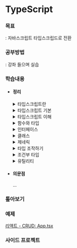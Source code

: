 # TypeScript

### 목표

: 자바스크립트 타입스크립드로 전환

### 공부방법

: 강좌 들으며 실습

### 학습내용

- #### 정리

  <details>
  <summary>타입스크립트란</summary>

    타입스크립트 장단점
    ---
    ### 장점    
    고정적인 변수 유형    
    실행 전 오류 알려줌   
    점진적 타입 시스템 - 자동으로 변수 타입 추론

    ### 단점    
    타이핑 양 많아짐

    타입스크립트 작동원리
    ---
    ```
    Typescript -> AST(추상 문법 트리) -> 성공 -> 타입 검사 -> JavaScript -> AST -> 바이트 코드 -> 실행
    
    Typescript -> AST(추상 문법 트리) -> 실패 -> 컴파일 종료
    ```
    ```
    js 작동원리
    JavaScript -> AST -> 바이트 코드 -> 실행
    ```

  *`AST`: Abstract Syntax Tree, 소스코드의 문법구조를 트리형태로 표현*

  </details>

  <details>
  <summary>타입스크립트 기본</summary>

    타입
    ---
    `string`, `number`, `array`, `object`, `tuple`, `null`, `undefined`, `boolean` ...
        
    ### 배열과 튜플
    `array` : 배열 필요할 때    
    `tuple` : 고정적인 형태 필요할 때
    
    ### 타입 오류 발생
    ```TypeScript
    // 선언한 타입과 다를 때
    let num1: number = 123;

    num1 = 'Hi'; // 오류, 
    num2.toUpperCase(); // 오류
    ```

    ### Null 예외 사항
    ```TypeScript
    // 선언한 타입과 다른데 null을 사용하고 싶을 때
    let numA: number = null; 
    // tsconfig.json - strictNullChecks: false로 설정
    ```

    ### literal 타입 선언
    ```TypeScript
    // 값을 타입으로 선언
    let strA: 'Hi' = 'Hi'; 
    let bool3: true = false; // 타입과 값이 다르면 오류
    ```

    ### object 타입 선언
    ```TypeScript
    let dog: {
      name: string;
      color: string;
    } = {
      name: '돌돌이',
      color: 'brown',
    };

    // ?
    // 선택적 항목 있으면 해당 타입, 없으면 없음, 오류 X
    let person: {
      id?: number;
      name: string;
    } = {
      name: 'Queen',
    };

    // readonly
    // 객체 값 변경 시 오류 발생
    let config: {
      readonly apiKey: string;
    } = {
      apiKey: '123qweasdzx',
    };
    config.apiKey = 'qweasdzxc123'; // 오류 발생
    ```

    ### 타입 별칭
    ```TypeScript
    // 타입 중복 생성 방지
    type person = {
      name: string;
      age: number;
      birth: string;
    };

    let person1: person = {
      name: 'Ethan',
      age: 12,
      birth: '2000.01.01',
    };
    let person2: person = {
      name: 'Evan',
      age: 10,
      birth: '2000.11.21',
    };
    ```

    ### 인덱스 시그니처
    ```TypeScript
    // 규칙적인 프로퍼티 타입 선언
    // 주의 - 객체가 비어있으면 오류 발생하지 않는다.
    type item = {
      [key: string]: string;
      // 프로퍼티 추가로 객체 비었을 때 경고
      // 선언한 value와 타입이 같아야 함
      code: string; 
    };

    let item1: item = {
      content: 'row',
      code: '1-234',
    };
    ```

    ### 여러 타입
    - ### enum
      컴파일 하면 다른 타입과 다르게 js 파일에 남아있음
      ```TypeScript
      enum Number {
        ONE, // 할당하지 않으면 0
        TWO,
        THREE,
      }

      let number1 = {
        one: Number.ONE, // 0
        two: Number.TWO, // 1
        three: Number.THREE, // 2
      };
      ```

    - ### any
      특정 변수의 타입을 모를 때    
      *주의 - 런타임으로만 오류확인 가능*
      ```TypeScript
      let anyVar: any = 15;
      anyVar = 'Hi';
      anyVar = () => {};
      // anyVar.toUpperCase(); // 런타임 에러
      ```
    
    - ### unknown
      값 형태를 사용하고자 할 때
      ```TypeScript
      let unknownVar: unknown;
      unknownVar = 'abc';
      // unknownVar.toUpperCase(); // 값 변환 에러

      let num1: number = 2;
      unknownVar = 5;
      // num1 = unknownVar; // 할당 에러
      ```

    - ### void
      반환 값 없음(= undefined)
      ```TypeScript
      function func1(): void {
        console.log('void');
        // return 1; // 반환값이 있을 때 오류
      }
      ```

    - ### never
      값을 반환하지 않거나 예외를 던짐
      ```TypeScript
      let a: never;
      
      /* 에러 */
      // a = 1;
      // a = '';
      // a = () => {};
      // a = undefined;
      ```
  </details>

  <details>
  <summary>타입스크립트 이해</summary>

    타입스크립트 계층
    ---
    ![](./md/img/타입계층도.png)
    ### 타입
    슈퍼타입: 자식 기준 상위 - 부모    

    서브타입: 부모 기준 하위 - 자식    

    ### 캐스팅
    `업캐스팅`: 하위 타입을 상위 타입으로 변환, 자식 > 부모    
    `다운캐스팅`: 상위 타입을 하위 타입으로 변환, 부모 > 자식   

    *다운캐스팅 - 대부분 상황에 타입 변환 안 됨*   
    *업캐스팅 - 대부분 상황 타입 변환 됨*
    ### 
    ```TypeScript
    function Fn() {
      let a: unknown = 1;
      let child_a: number = 2;

      a = child_a; // 자식 -> 부모, 업캐스팅
      // child_a = a; // number -> unknown 타입 변환 오류
    }
    ```
    *`void`, `any` 타입은 다운 캐스팅 가능하다*

    객체 타입 호환
    --
    조건, 프로퍼티가 적은 객체가 슈퍼타입
    ```TypeScript
    type Book = { // 슈퍼타입
      name: string;
      price: number;
    };
    type SmallBook = { // 서브타입
      name: string;
      price: number;
      page: number;
    };

    let book1: Book;
    let book2: SmallBook = {
      name: 'QQQ',
      price: 10000,
      page: 200,
    };

    book1 = book2;
    // book2 = book1; // 부모 -> 자식 타입 변환 오류
    ```

    ### 프로퍼티 초과 검사
    정의된 객체 타입에서 프로퍼티가 추가되면 오류 발생
    ```TypeScript
    let book3: Book = {
      name: 'TQQQ',
      price: 3000,
      // page: 100 // Book의 프로퍼티 초과 오류
    };
    ```

    대수
    --
    ```TypeScript
    type Animal = {...};
    type Food = {...};
    
    // 합집합
    type Or = Animal | Food; // 둘 중 한 객체타입 이상 만족
    // 교집합
    type Both = Animal & Food; // 모든 객체타입 만족
    ```

    객체타입 추론
    --
    ### let
    할당한 값의 타입으로 추론된다.
    ```TypeScript
    let a = 1; // a: number
    let b = 'b'; // b: string
    ```
    ### any
    할당하지 않으면 `any`, 값의 타입이 바뀔 때마다 변경된다.
    ```TypeScript
    let e; // e: any
    e = 7;
    e.toFixed(); // e: number
    e = 'string';
    e.toUpperCase(); // e: string
    ```
    ### const
    `literal` 타입으로 추론되는 경우 있음
    ```TypeScript    
    const c = 2; // c: 2
    const d = 'd'; // d: "d"
    const isTrue = true; // isTrue: true
    ```
    그 외 경우
    ```TypeScript
    const arr = [1, 'string']; // arr: (number | string)[]
    const obj = { key: 'value' }; // obj: { key: "value" }
    const fn = () => {}; // fn: void
    ```

    타입 단언
    --
    `A as B` : A가 B의 슈퍼타입 또는 A가 B의 서브타입
    ```TypeScript
    type Person = {
      name: string;
      age: number;
    };

    // 초기 타입 설정1 (프로퍼티 추가 X)
    let person1 = {} as Person;
    person1.name = 'Ronn';
    person1.age = 12;

    // 초기 타입 설정2 (프로퍼티 추가 O)
    let person2 = {
      name: 'Lee',
      age: 22,
      country: 'KO',
    } as Person;
    ```

    ### const 단언
    ```TypeScript
    // literal 타입 선언
    let num1 = 20 as const; // num1: 20

    // readonly 선언
    let config = {
      id: 'qwee123',
      pwd: 'qqqwwweee222',
    } as const;
    // config.id = 'ddddddddd' // 값 변경불가 오류
    ```
    ### Non Null 단언
    `!`를 사용하여 `undefined`, `null`이 아님을 의미    
    *`?`: 값 유무 미정을 의미*

    타입 좁히기
    --
    조건을 이용하여 타입 선택
    ```TypeScript
    type Person = {
      name: string;
      age: number;
    };

    function func(value: number | string | Person) {
      if (typeof value === 'number') {
        console.log(value.toFixed()); // value: number
      } else if (typeof value === 'string') {
        console.log(value.toUpperCase()); // value: string
      } else if (value && 'age' in value) {
        console.log(`${value.name}은 ${value.age}살 입니다.`); // value: Person
      }
    }
    ```

    서로소 유니온 타입
    --
    교집합 타입 없음, 특정 속성 기준으로 구분    
    `?`, `!` 연산자를 사용하지 않게 해줌으로써 타입 좁히기 수월
    ```TypeScript
    type Admin = {
      tag: 'ADMIN';
      name: string;
      kickout: number;
    };
    type Member = {
      tag: 'MEMBER';
      name: string;
      point: number;
    };
    type Guest = {
      tag: 'GUEST';
      name: string;
      visitCount: number;
    };
    type User = Admin | Member | Guest;

    function login(value: User) {
      switch (value.tag) {
        case 'ADMIN':
          console.log(`현재까지 ${value.kickout}명 추방했습니다.`); 
          // value: Admin
          break;
        case 'MEMBER':
          console.log(`현재까지 ${value.point}포인트를 모았습니다.`); 
          // value: Member
          break;
        case 'GUEST':
          console.log(`현재까지 ${value.visitCount}번 방문했습니다.`); 
          // value: Guest
          break;
      }
    }

    ```
  </details>
  <details>
  <summary>함수와 타입</summary>

  함수 타입    
  --
  ### 함수 선언식
  매개변수 기본 타입 설정, 반환타입은 자동추론    
  ```TypeScript
  function fn1(num1: number, num2: number) {
    return num1 + num2; // fn1: number
  }
  ```

  ### 함수 표현식
  ```TypeScript
  const fn2 = (num1: number, num2: number) => {};
  ```

  ### 함수 매개변수 나머지
  ```TypeScript
  // 나머지: 배열 타입
  const fn3 = (...rest: number[]) => {}; 

  // 나머지 개수 제한: 튜플 타입
  const fn4 = (...rest: [number, number]) => {};
  ```

  ### 함수 선택적 매개변수
  선택적 매개변수는 끝에 배치   
  *`?`: 선택적 매개변수화*    
  
  ```TypeScript
  function fn5(str1: string, str3: string, str2?: string) {
    console.log(str2.toUpperCase); // Error, str2: undefined | string

    if (typeof str2 === 'string') {
      console.log(str2.toUpperCase); // str2: string, 타입 좁히기
    }
  }
  ```

  함수 타입 표현식
  --
  함수 타입을 타입 별칭과 함께 별도 정의    
  ```TypeScript
  type Operation = (a: number, b: number) => number;
  const add: Operation = (a, b) => a + b;

  // 함수 타입 표현식 풀어서 표현 ( add와 같음 )
  const sub: (a: number, b: number) => number = (a, b) => a + b;
  ```
  ### 함수 시그니처

  ```TypeScript
  type Operation2 = {
    (a: number, b: number): number;
    name: string;
  };

  const multiply: Operation2 = (a, b) => a + b;
  multiply.name; // "multiply" 출력
  ```

  함수 타입의 호환성
  --
  **기준: `반환값 타입`, `매개변수 타입(개수 같을 때, 다를 때)`**

  ### 반환값 타입
  ```
  - 공변성
    A가 B의 서브타입이면 T<A>는 T<B>의 서브타입이다.
    
    >> 일반적인 타입 변환 상황
    >> 함수 반환값 : 좁은 타입 -> 넓은 타입 | literal -> number
  ```  
  ### 매개변수 타입
  ```
  - 반공변성
    A가 B의 서브타입이면 T<B>는 T<A>의 서브타입이다.

    >> 매개변수로 전달된 경우 반공변성
    >> 매개변수: 넓은 타입 -> 좁은 타입 | number & string -> string
  ```
    1. 타입 개수 같을 때    
      `반공변성` 에러

    2. 타입 개수 다를 때    
      `타입 개수` 에러

  함수 오버로딩
  --
  함수의 매개변수의 개수나 타입에 따라 함수 다르게 동작     
  *화살표 함수 지원 X*

  ### 오버로드 시그니처 : 버전 생성
  ```TypeScript
  function fn(a: number): void;
  function fn(a: number, b: number, c: number): void;
  ```

  ### 구현 시그니처 : 함수 동작 정의
  ```TypeScript
  function fn(a: number, b?: number, c?: number) {
    if (typeof b === 'number' && typeof c === 'number') {
      console.log(a + b + c);
    } else {
      console.log(a);
    }
  }
  fn(1); // 1
  fn(1, 1); // Error, 매개변수 개수 에러
  fn(1, 1, 1); // 3
  ```

  사용자 정의 타입 가드
  --
  ```TypeScript
  // 타입 정의
  type Dog = {
    name: string;
    isBark: boolean;
  };
  type Cat = {
    name: string;
    isScratch: boolean;
  };
  type Animal = Dog | Cat;

  // 사용자 정의 타입 가드 함수 : Dog, Cat
  function isDog(animal: Animal): animal is Dog {
    return (animal as Dog).isBark !== undefined;
  }
  function isCat(animal: Animal): animal is Cat {
    return (animal as Cat).isScratch !== undefined;
  }
  ```
  `animal is Dog`, `animal is Cat` : 사용자 정의 타입 가드, 타입 보장
  </details>
  
  <details>
  <summary>인터페이스</summary>

  인터페이스   
  --

  ### 선언
  `type` 별칭과 동일하게 타입에 이름을 지어주는 또 다른 문법    

  *interface 뒤에 유니온 불가, `type` 선언으로 가능*

  ```TypeScript
  interface Person {
    name: string;
    age?: number;

    // 함수 표현 (1) : 함수 호출 시그니처( 오버로딩 가능 )
    sayHi(): void; 
    sayHi(value: string, num: number): void;
    
    // 함수 표현 (2) : 함수 타입
    sayHi: () => void; 
  } 
  ```

  ### 확장
  `extends` : 자식은 부모의 타입을 상속받는다.    

  *상속받은 타입 변경은 초기 선언된 타입과 같아야 된다.*

  ```TypeScript
  interface Person {
    name: string;
    age: number;
  }
  interface Man extends Person {
    sayHello(): void;
  }
  interface Woman extends Person {
    name: 'Weely';
    sayHi(): void;
  }
  ```

  ### 합침
  인터페이스 중복 선언 가능, 중복된 인터페이스는 합쳐짐

  ```TypeScript
  interface Person {
    name: string;
  }
  interface Person {
    age: number;
  }
  // Person = { nanme: string, age: number }
  ```
  </details>
  
  <details>
  <summary>클래스</summary>

  클래스   
  --
  ### 초기값 선언 있을 때
  ```TypeScript
  class Animal {
    name: string = 'Tiger';
    age: number = 1;
  }
  ```

  ### 초기값 선언 없을 때
  ```TypeScript
  class Person {
    name: string;
    age: number;

    constructor(name: string, age: number) {
      this.name = name;
      this.age = age;
    }
  }
  ```

  ### 상속
  `extends`, `super` 사용
  ```TypeScript
  class Man extends Person {
    height: number;

    constructor(name: string, age: number, height: number) {
      super(name, age);
      this.height = height;
    }
  }
  ```

  접근 제어자
  --
  ```TypeScript
  class Person {
    name: string; // 인스턴스 변수 - public 상태
    ...
  }
  ```
  `public` : 클래스 인스턴스 변수 기본값, 수정/접근 가능   
  
  `private` : 인스턴스 변수가 선언된 클래스 내부에서만 접근가능    

  `protected` : 인스턴스 변수가 상속된 객체까지 접근가능    


  인터페이스와 클래스
  --
  `implements` : 클래스가 특정 `interface`를 구현하고자 사용

  ```TypeScript
  interface Person { // interface 선언
    name: string;
    age: number;
  }
  class Man implements Person { // 클래스 interface 구현 
    name: string;
    age: number;

    constructor(name: string, age: number) {
      this.name = name;
      this.age = age;
    }
  }
  ```
  `implements`에서 `super` 못 씀    
  `implements`에서 접근제어는 `public`만 가능    
  
  *`super`는 `class` 끼리만 가능*   

  </details>
  
  <details>
  <summary>제네릭</summary>

  제네릭 변수   
  --
  매개변수, 반환값 타입 자동 추론   
  *`any` 사용하면 모든 타입이 `any`여서 오류 발생하지 않음*
  ```TypeScript
  // 함수명 뒤에 <> 붙임
  // <> 안의 변수명은 임의 설정, 변수 추가 가능

  function fn<T>(value: T) {
    // 함수반환(:T) 생략가능
    return value;
  }

  let numberFn = fn([1, 2, 3]); // numberFn: number[]

  // <> 안에 매개변수 타입, 반환값 타입 설정 가능
  let stringFn = fn<string>(123); // Error, 매개변수 타입 오류
  ```

  제네릭 변수 응용
  --
  ### 1. 2가지 이상의 매개변수 타입 설정    
  `<>` 안에 제네릭 변수 추가 선언
  ```TypeScript
  function fn1<T, U>(a: T, b: U) {
    return [a, b];
  }

  let firstFn = fn1(1, 'string'); // firstFn: (string | number)[]
  ```


  ### 2. 배열 인덱스 값 타입 추론 방법
  함수 초기 선언에서 매개변수를 튜플로 선언하고 나머지는 배열 선언    
  ```TypeScript
  function fn2<T>(data: [T, ...unknown[]]) {
    return data[0];
  }

  let secondFn = fn2(['A', 1, 2, 3]); // secondFn: string
  ```

  ### 3. 제네릭 타입 변수 확장
  제네릭 타입 변수에 속성, 매서드 부여
  ```TypeScript
  function fn3<T extends { length: number }>(data: T) {
    return data.length;
  }

  let thirdFn1 = fn3('string');
  let thirdFn2 = fn3([1, 2, 3]);
  let thirdFn3 = fn3(12345); // Error, number 타입에 length 할당 불가
  ```

  `map`, `forEach` 함수 구현
  --
  ### map
  : 배열/콜백함수 필요, 배열 반환, 형 변환 가능
  ```TypeScript
  function map<T, U>(arr: T[], callback: (value: T) => U) {
    const result = [];
    for (let i = 0; i < arr.length; i++) {
      result.push(callback(arr[i]));
    }
    return result;
  }
  ```
  ### forEach
  : 배열/콜백함수 필요, `undefined` 반환, 형 변환 가능
  ```TypeScript
  function forEach<T>(arr: T[], callback: (value: T) => void) {
    for (let i = 0; i < arr.length; i++) {
      callback(arr[i]);
    }
  }
  ```

  제네릭 인터페이스
  --
  제네릭 변수 선언으로 유연하게 인터페이스 활용 가능

  ```TypeScript
  interface KeyPair<K, V> {
    key: K;
    value: V;
  }

  let keyPair1: KeyPair<string, number> = {
    key: 'number',
    value: 111,
  };
  ```

  ### 인덱스 시그니처

  ```TypeScript
  interface Map<V> {
    [key: string]: V;
  }

  let Map1: Map<number> = {
    key: 123,
  };
  let Map2: Map<string> = {
    key: 'qwer',
  };
  ```

  제네릭 타입 별칭
  --
  타입 좁히기 없이 간략하게 작성가능    
  매개변수 대상 설정 가능   
  
  ```TypeScript
  interface Developer {
    type: 'developer';
  }
  interface Student {
    type: 'student';
  }
  interface User<T> {
    name: string;
    profile: T;
  }

  let user1: User<Student> = {
    name: 'Won',
    profile: {
      type: 'student',
    },
  };
  let user2: User<Developer> = {
    name: 'Ann',
    profile: {
      type: 'developer',
    },
  };

  function who(user: User<Student>) {
    console.log(`Hi ${user.name}`);
  }
  who(user1);
  who(user2); // Error, 할당되지 않은 타입
  ```

  제네릭 클래스
  --
  제네릭 변수로 타입 선언 확장성 보장
  ```TypeScript
  class List<T> {
    constructor(private arr: T[]) {}
  }

  let list1 = new List([1, 2, 3]) // list1<number> 
  ```

  프로미스와 제네릭
  --
  점 표기법을 사용하기 위해 타입 선언   
  : `함수 반환` 또는 `프로미스 반환` 타입 설정
  ```TypeScript
  interface Data {
    status: number;
    message: string;
  }

  function fetchData() {
    return new Promise((res, rej) => {
      setTimeout(() => {
        res({
          status: 200,
          message: 'status is ok',
        });
      }, 1000);
    });
  }

  let data1 = fetchData();

  data1.then((res) => console.log(res.status)); // Error, res is unknown
  ```

  ### 1) 프로미스 제네릭 변수 선언
  ```TypeScript
  function fetchData1() {
    return new Promise<Data>((res, rej) => { // <Data> 선언
      setTimeout(() => {
        res({
          status: 200,
          message: 'status is ok',
        });
      }, 1000);
    });
  }
  ```

  ### 2) 함수 반환 타입 선언
  ```TypeScript
  function fetchData2(): Promise<Data> { // Promise<Data> 선언
    return new Promise((res, rej) => {
      setTimeout(() => {
        res({
          status: 200,
          message: 'status is ok',
        });
      }, 1000);
    });
  }

  ```

  </details>

  <details>
  <summary>타입 조작하기</summary>

  인덱스 엑세스 타입
  --
  1\) 대괄호 표기로 프로퍼티 타입 추출   
  2\) 대괄호 표기 중첩 가능
  ### 객체 타입
  ```TypeScript
  interface Type {
    name: string;
    profile: {
      id: number;
      login: boolean;
    };
  }
  
  type Type1 = Type['profile']['login']; // Type1: boolean
  ```

  ### 배열 타입
  ```TypeScript
  type TypeList = {
    name: string;
    profile: {
      id: number;
      login: boolean;
    };
  }[];
  
  type TypeList1 = TypeList[number]['profile']['id']; // TypeList1: number
  ```

  ### 튜플 타입
  ```TypeScript
  type tuple = [number, string, tuple];

  type tuple1 = tuple[0]; // tuple1: number
  type tuple2 = tuple[1]; // tuple2: string
  type tuple3 = tuple[number]; // tuple3: number | string | tuple
  ```

  keyof 연산자
  --
  객체 타입의 모든 key 추출   
  `keyof 타입` / `keyof typeof 변수` 형식으로 사용
  ```TypeScript
  interface person {
    name: string;
    id: number;
  }

  function personInfo(person: person, key: keyof person) {
    // key: name | id
  }
  ```

  맵드 타입(Mapped Type)
  --
  기존 객체 타입을 새로운 객체 타입 생성  
  *`type`으로만 생성 가능*
  ```TypeScript
  interface Person {
    id: number;
    pwd: number;
  }

  type NewPerson = {
    [key in keyof Person]?: Person[key];
    // { id? : number, pwd? : number } -> 선택적 프로퍼티로 변경 
  };
  ```

  템플릿 리터럴 타입
  --
  템플릿 리터럴을 이용해 특정 패턴을 갖는 `string` 타입
  ```TypeScript
  type Color = 'Red' | 'Green' | 'Blue';
  type Animal = 'Dog' | 'Cat';
  type ColoredAnimal = `${Color}-${Animal}`; // 6가지 타입 조합
  ```

  </details>

  <details>
  <summary>조건부 타입</summary>

  조건부 타입
  --
  `extends`와 `삼항연산자` 활용   
  ```TypeScript
  interface Pwd {...}
  interface Id {...}
  
  type Info = Id extends Pwd ? number : string;
  // Id는 Pwd로 확장되지 않음으로 Info는 string이다
  ```
  
  ### 제네릭 사용 (+ 오버로드 활용)
  반환값 타입 설정 가능
  ```TypeScript
  function fn<T>(value: T): T extends string ? string : number;

  function fn(value: any) {
    if (typeof value === 'string') {
      return value; // value: string
    } else {
      return value; // value: any
    }
  }
  ```

  분산적인 조건부 타입
  --
  ```TypeScript
  type SwitchType1<T> = T extends number ? string : number;

  let a: SwitchType1<string>; // a: number
  ```


  ### 특정타입 제거
  `T`가 `U`의 서브타입이면 `never`, 아니면 `T`
  ```TypeScript
  type SwitchType2<T, U> = T extends U ? never : T;

  let a: SwitchType2<string | number | boolean, string>;

  // 1단계
  // SwitchType2<string, string> |
  // SwitchType2<number, string> |
  // SwitchType2<boolean, string>

  // 2단계
  // never |
  // number |
  // boolean
  // ->> a: number | boolean
  ```
  `never`는 공집합으로 사라짐   
  
  *`공집합`: 원소가 하나도 없는 집합*

  특정 타입 추론 문법
  --
  `R`은 `T`의 타입을 추론,    
  `T`가 `R`의 서브타입이면 `R` 아니면 `never`
  ```TypeScript
  type Returntype<T> = T extends () => infer R ? R : never;
  type FunA = () => string;

  let a: Returntype<FunA>; // a: string
  let b: Returntype<number>; // b: never
  ```

  </details>

  <details>
  <summary>유틸리티</summary>

  ```TypeScript
  interface User {
    id: string;
    pwd: number;
    name?: string;
  }
  ```
  유틸리티(1)
  --
  `Partial`, `Required`, `Readonly`   

  ### Partial\<T>
  : 프로퍼티 선택적 타입으로 변경
  ```TypeScript
  let user1: Partial<User> = {
    id: 'qwer',
  };
  ```
  
  ### Required\<T>    
  : 프로퍼티 필수 타입으로 변경   
  ```TypeScript
  let user2: Required<User> = {
    id: 'qwer',
    pwd: 123,
  }; // Error, name is missing
  ```

  ### Readonly\<T>
  : 프로퍼티 수정불가 타입으로 변경
  ```TypeScript
  let user3: Readonly<User> = {
    id: 'qwer',
    pwd: 123,
  };
  user3.id = ''; // Error, id is readonly
  ```

  유틸리티(2)
  --
  `Pick`, `Omit`, `Record`
  ### Pick\<K, V> 
  : 객체 프로퍼티 중에서 입력한 프로퍼티만으로 객체 생성
  ```TypeScript
  let a: Pick<User, 'id'> = {
    id: 'qwer',
  };
  ```

  *K: key, V: value*    
  *`V`를 `K`의 키 값으로 확장 ( +범위 제한 )*

  ### Omit\<K, V> 
  : 객체 프로퍼티 중에서 입력한 프로퍼티만 생략한 객체 생성
  ```TypeScript
  let a: Omit<User, 'id'> = {
    pwd: 123,
  };
  ```
  
  ### Record\<K, V> 
  : 객체 프로퍼티 키-값 반복 생성한 객체 타입 생성
  ```TypeScript
  type makeType = Record<'user1' | 'user2', { id: string; pwd: number }>;
  
  /*
    {
      user1: {
        id: string,
        pwd: number
      },
      user2: {
        id: string,
        pwd: number
      }
    }
  */
  ```
  
  유틸리티(3)
  --
  `Exclude`, `Extract`, `ReturnType`

  ### Exclude\<T, U>
  `T`에서 `U` 제외    
  ```TypeScript
  type ExcludeType = Exclude<string | boolean, string>;
  // ExcludeType: boolean
  ```
  `T`가 `U`의 서브타입이면 `never` 아니면 `T`   

  ### Extract\<T, U>
  `T`에서 `U`만 추출    
  ```TypeScript
  type ExtractType = Extract<string | number, number>;
  // ExtractType: number
  ```
  `T`가 `U`의 서브타입이면 `T` 아니면 `never`   
  
  ### ReturnType\<T, U>
  함수의 반환값 추출    
  ```TypeScript
  function fn() {
    return 'Hi';
  }
  type ReturnTypeType = ReturnType<typeof fn>; 
  // ReturnTypeType: string
  ```
  함수의 `T`가 `U`의 서브타입이면 `T` 아니면 `never`    

  </details>


- #### 의문점
  ...

### 톺아보기
<!-- []()   -->

### 예제
[리액트 - CRUD: App.tsx](./practice/1/src/App.tsx)  

### 사이드 프로젝트
<!-- []()   -->

